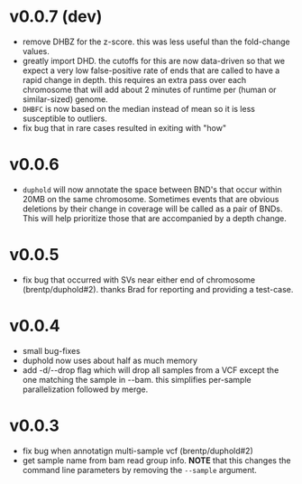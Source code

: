 v0.0.7 (dev)
============
+ remove DHBZ for the z-score. this was less useful than the fold-change values.
+ greatly import DHD. the cutoffs for this are now data-driven so that we expect a very low false-positive rate
  of ends that are called to have a rapid change in depth. this requires an extra pass over each chromosome that
  will add about 2 minutes of runtime per (human or similar-sized) genome.
+ `DHBFC` is now based on the median instead of mean so it is less susceptible to outliers. 
+ fix bug that in rare cases resulted in exiting with "how"

v0.0.6
======
+ `duphold` will now annotate the space between BND's that occur within 20MB on the same chromosome. Sometimes events that are obvious
   deletions by their change in coverage will be called as a pair of BNDs. This will help prioritize those that are accompanied by a
   depth change.

v0.0.5
======
+ fix bug that occurred with SVs near either end of chromosome (brentp/duphold#2). thanks Brad for reporting and providing a test-case.

v0.0.4
======
+ small bug-fixes
+ duphold now uses about half as much memory
+ add -d/--drop flag which will drop all samples from a VCF except the
  one matching the sample in --bam. this simplifies per-sample 
  parallelization followed by merge.


v0.0.3
======
+ fix bug when annotatign multi-sample vcf (brentp/duphold#2)
+ get sample name from bam read group info. **NOTE** that this changes the command line parameters by removing the `--sample` argument.
